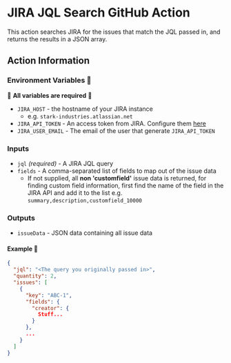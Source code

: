 # JIRA JQL Search GitHub Action

This action searches JIRA for the issues that match the JQL passed in, and returns the results in a JSON array.

## Action Information

### Environment Variables 🔧
🚨 **All variables are required** 🚨

* `JIRA_HOST` - the hostname of your JIRA instance
  * e.g. `stark-industries.atlassian.net`
* `JIRA_API_TOKEN` - An access token from JIRA. Configure them [here](https://id.atlassian.com/manage-profile/security/api-tokens)
* `JIRA_USER_EMAIL` - The email of the user that generate `JIRA_API_TOKEN`

### Inputs 

* `jql` _(required)_ - A JIRA JQL query
* `fields` - A comma-separated list of fields to map out of the issue data
  * If not supplied, all **non 'customfield'** issue data is returned, for finding custom field information,
    first find the name of the field in the JIRA API and add it to the list
    e.g. `summary,description,customfield_10000`
    
### Outputs 

* `issueData` - JSON data containing all issue data

#### Example 📄

```json
{
  "jql": "<The query you originally passed in>",
  "quantity": 2,
  "issues": [
    {
      "key": "ABC-1",
      "fields": {
        "creator": {
          Stuff...
        }
      },
      ...
    }
  ]
}
```